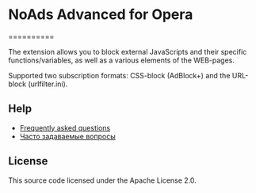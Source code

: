 # NoAds Advanced for Opera  
==========

The extension allows you to block external JavaScripts and their specific functions/variables, as well as a various elements of the WEB-pages.

Supported two subscription formats: CSS-block (AdBlock+) and the URL-block (urlfilter.ini). 

## Help
* [Frequently asked questions](noads-advanced/wiki/FAQ-EN)  
* [Часто задаваемые вопросы](noads-advanced/wiki/FAQ-RU)  

License
-------

This source code licensed under the Apache License 2.0.